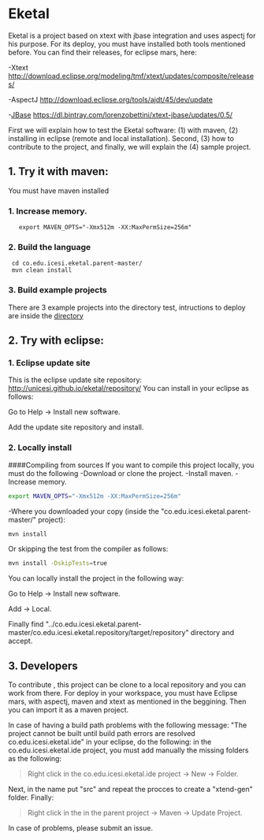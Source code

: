 # Eketal
  Eketal is a project based on xtext with jbase integration and uses aspectj for his purpose. For its deploy, you must have installed both tools mentioned before.
  You can find their releases, for eclipse mars, here:


  -Xtext http://download.eclipse.org/modeling/tmf/xtext/updates/composite/releases/
  
  -AspectJ http://download.eclipse.org/tools/ajdt/45/dev/update
  
  -[JBase](https://github.com/LorenzoBettini/jbase) https://dl.bintray.com/lorenzobettini/xtext-jbase/updates/0.5/

  First we will explain how to test the Eketal software: (1) with maven, (2) installing in eclipse (remote and local installation). Second, (3) how to contribute to the project, and finally, we will explain the (4) sample project.

## 1. Try it with maven:

You must have maven installed

### 1. Increase memory.

```
   export MAVEN_OPTS="-Xmx512m -XX:MaxPermSize=256m"
```

### 2. Build the language

```
 cd co.edu.icesi.eketal.parent-master/
 mvn clean install
```

### 3. Build example projects

There are 3 example projects into the directory test, intructions to deploy are inside the [directory](https://github.com/unicesi/eketal/new/master/test)

## 2. Try with eclipse:

### 1. Eclipse update site
  This is the eclipse update site repository: http://unicesi.github.io/eketal/repository/
  You can install in your eclipse as follows:

   Go to Help -> Install new software.
   
   Add the update site repository and install.

### 2. Locally install
####Compiling from sources
  If you want to compile this project locally, you must do the following
  -Download or clone the project.
  -Install maven.
  -Increase memory.
  
```bash
export MAVEN_OPTS="-Xmx512m -XX:MaxPermSize=256m"
```
  -Where you downloaded your copy (inside the "co.edu.icesi.eketal.parent-master/" project):
```bash
mvn install
```

Or skipping the test from the compiler as follows:
```bash
mvn install -DskipTests=true
```

You can locally install the project in the following way:

  Go to Help -> Install new software.

  Add -> Local.

Finally find "../co.edu.icesi.eketal.parent-master/co.edu.icesi.eketal.repository/target/repository" directory and accept.

## 3. Developers
  To contribute , this project can be clone to a local repository and you can work from there.
  For deploy in your workspace, you must have Eclipse mars, with aspectj, maven and xtext as mentioned in the beggining. Then you can import it as a maven project.
   
   In case of having a build path problems with the following message: "The project cannot be built until build path errors are resolved  co.edu.icesi.eketal.ide" in your eclipse, do the following: in the co.edu.icesi.eketal.ide project, you must add manually the missing folders as the following: 
   >Right click in the co.edu.icesi.eketal.ide project -> New -> Folder.
   
   Next, in the name put "src" and repeat the procces to create a "xtend-gen" folder. Finally:
   >Right click in the in the parent project -> Maven -> Update Project.
   
   
   In case of problems, please submit an issue.
